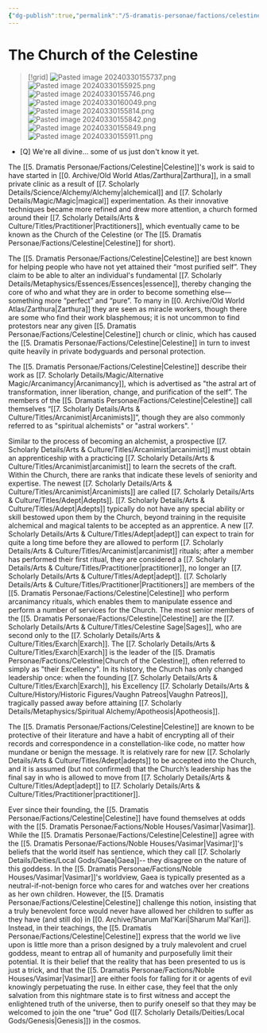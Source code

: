 ```yaml
---
{"dg-publish":true,"permalink":"/5-dramatis-personae/factions/celestine/","noteIcon":""}
---
```


# The Church of the Celestine

>[!grid]
>![Pasted image 20240330155737.png](/img/user/x.%20Assets/Attachments/Pasted%20image%2020240330155737.png)
>![Pasted image 20240330155925.png](/img/user/x.%20Assets/Attachments/Pasted%20image%2020240330155925.png)
>![Pasted image 20240330155746.png](/img/user/x.%20Assets/Attachments/Pasted%20image%2020240330155746.png)
>![Pasted image 20240330160049.png](/img/user/x.%20Assets/Attachments/Pasted%20image%2020240330160049.png)
>![Pasted image 20240330155814.png](/img/user/x.%20Assets/Attachments/Pasted%20image%2020240330155814.png)
>![Pasted image 20240330155842.png](/img/user/x.%20Assets/Attachments/Pasted%20image%2020240330155842.png)
>![Pasted image 20240330155849.png](/img/user/x.%20Assets/Attachments/Pasted%20image%2020240330155849.png)
>![Pasted image 20240330155911.png](/img/user/x.%20Assets/Attachments/Pasted%20image%2020240330155911.png)

- [Q] We're all divine... some of us just don't know it yet.

The [[5. Dramatis Personae/Factions/Celestine\|Celestine]]'s work is said to have started in [[0. Archive/Old World Atlas/Zarthura\|Zarthura]], in a small private clinic as a result of [[7. Scholarly Details/Science/Alchemy/Alchemy\|alchemical]] and [[7. Scholarly Details/Magic/Magic\|magical]] experimentation. As their innovative techniques became more refined and drew more attention, a church formed around their [[7. Scholarly Details/Arts & Culture/Titles/Practitioner\|Practitioners]], which eventually came to be known as the Church of the Celestine (or The [[5. Dramatis Personae/Factions/Celestine\|Celestine]] for short).  

The [[5. Dramatis Personae/Factions/Celestine\|Celestine]] are best known for helping people who have not yet attained their “most purified self”. They claim to be able to alter an individual's fundamental [[7. Scholarly Details/Metaphysics/Essences/Essences\|essence]], thereby changing the core of who and what they are in order to become something else—something more “perfect” and “pure”. To many in [[0. Archive/Old World Atlas/Zarthura\|Zarthura]] they are seen as miracle workers, though there are some who find their work blasphemous; it is not uncommon to find protestors near any given [[5. Dramatis Personae/Factions/Celestine\|Celestine]] church or clinic, which has caused the [[5. Dramatis Personae/Factions/Celestine\|Celestine]] in turn to invest quite heavily in private bodyguards and personal protection.

The [[5. Dramatis Personae/Factions/Celestine\|Celestine]] describe their work as [[7. Scholarly Details/Magic/Alternative Magic/Arcanimancy\|Arcanimancy]], which is advertised as "the astral art of transformation, inner liberation, change, and purification of the self”. The members of the [[5. Dramatis Personae/Factions/Celestine\|Celestine]] call themselves “[[7. Scholarly Details/Arts & Culture/Titles/Arcanimist\|Arcanimists]]”, though they are also commonly referred to as "spiritual alchemists" or "astral workers". '

Similar to the process of becoming an alchemist, a prospective [[7. Scholarly Details/Arts & Culture/Titles/Arcanimist\|arcanimist]] must obtain an apprenticeship with a practicing [[7. Scholarly Details/Arts & Culture/Titles/Arcanimist\|arcanimist]] to learn the secrets of the craft. Within the Church, there are ranks that indicate these levels of seniority and expertise. The newest [[7. Scholarly Details/Arts & Culture/Titles/Arcanimist\|Arcanimists]] are called [[7. Scholarly Details/Arts & Culture/Titles/Adept\|Adepts]]. [[7. Scholarly Details/Arts & Culture/Titles/Adept\|Adepts]] typically do not have any special ability or skill bestowed upon them by the Church, beyond training in the requisite alchemical and magical talents to be accepted as an apprentice. A new [[7. Scholarly Details/Arts & Culture/Titles/Adept\|adept]] can expect to train for quite a long time before they are allowed to perform [[7. Scholarly Details/Arts & Culture/Titles/Arcanimist\|arcanimist]] rituals; after a member has performed their first ritual, they are considered a [[7. Scholarly Details/Arts & Culture/Titles/Practitioner\|practitioner]], no longer an [[7. Scholarly Details/Arts & Culture/Titles/Adept\|adept]]. [[7. Scholarly Details/Arts & Culture/Titles/Practitioner\|Practitioners]] are members of the [[5. Dramatis Personae/Factions/Celestine\|Celestine]] who perform arcanimancy rituals, which enables them to manipulate essence and perform a number of services for the Church. The most senior members of the [[5. Dramatis Personae/Factions/Celestine\|Celestine]] are the [[7. Scholarly Details/Arts & Culture/Titles/Celestine Sage\|Sages]], who are second only to the [[7. Scholarly Details/Arts & Culture/Titles/Exarch\|Exarch]]. The [[7. Scholarly Details/Arts & Culture/Titles/Exarch\|Exarch]] is the leader of the [[5. Dramatis Personae/Factions/Celestine\|Church of the Celestine]], often referred to simply as "their Excellency". In its history, the Church has only changed leadership once: when the founding [[7. Scholarly Details/Arts & Culture/Titles/Exarch\|Exarch]], his Excellency [[7. Scholarly Details/Arts & Culture/History/Historic Figures/Vaughn Patreos\|Vaughn Patreos]], tragically passed away before attaining [[7. Scholarly Details/Metaphysics/Spiritual Alchemy/Apotheosis\|Apotheosis]].

The [[5. Dramatis Personae/Factions/Celestine\|Celestine]] are known to be protective of their literature and have a habit of encrypting all of their records and correspondence in a constellation-like code, no matter how mundane or benign the message. It is relatively rare for new [[7. Scholarly Details/Arts & Culture/Titles/Adept\|adepts]] to be accepted into the Church, and it is assumed (but not confirmed) that the Church’s leadership has the final say in who is allowed to move from [[7. Scholarly Details/Arts & Culture/Titles/Adept\|adept]] to [[7. Scholarly Details/Arts & Culture/Titles/Practitioner\|practitioner]].

Ever since their founding, the [[5. Dramatis Personae/Factions/Celestine\|Celestine]] have found themselves at odds with the [[5. Dramatis Personae/Factions/Noble Houses/Vasimar\|Vasimar]]. While the [[5. Dramatis Personae/Factions/Celestine\|Celestine]] agree with the [[5. Dramatis Personae/Factions/Noble Houses/Vasimar\|Vasimar]]'s beliefs that the world itself has sentience, which they call [[7. Scholarly Details/Deities/Local Gods/Gaea\|Gaea]]-- they disagree on the nature of this goddess. In the [[5. Dramatis Personae/Factions/Noble Houses/Vasimar\|Vasimar]]'s worldview, Gaea is typically presented as a neutral-if-not-benign force who cares for and watches over her creations as her own children. However, the [[5. Dramatis Personae/Factions/Celestine\|Celestine]] challenge this notion, insisting that a truly benevolent force would never have allowed her children to suffer as they have (and still do) in [[0. Archive/Sharum Mal'Kari\|Sharum Mal'Kari]]. Instead, in their teachings, the [[5. Dramatis Personae/Factions/Celestine\|Celestine]] express that the world we live upon is little more than a prison designed by a truly malevolent and cruel goddess, meant to entrap all of humanity and purposefully limit their potential. It is their belief that the reality that has been presented to us is just a trick, and that the [[5. Dramatis Personae/Factions/Noble Houses/Vasimar\|Vasimar]] are either fools for falling for it or agents of evil knowingly perpetuating the ruse. In either case, they feel that the only salvation from this nightmare state is to first witness and accept the enlightened truth of the universe, then to purify oneself so that they may be welcomed to join the one "true" God ([[7. Scholarly Details/Deities/Local Gods/Genesis\|Genesis]]) in the cosmos.